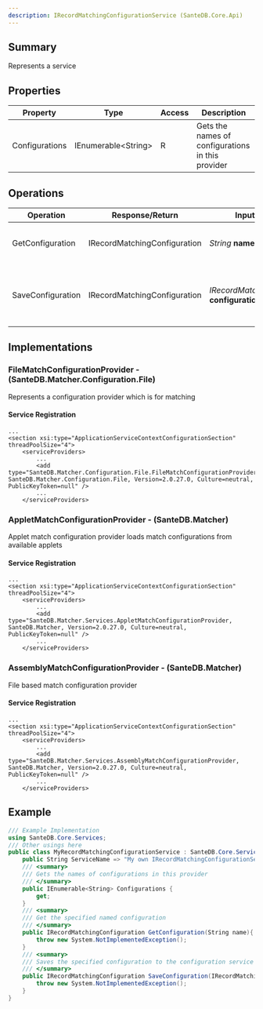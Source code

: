 ```yaml
---
description: IRecordMatchingConfigurationService (SanteDB.Core.Api)
---
```


## Summary
Represents a service

## Properties

|Property|Type|Access|Description|
|-|-|-|-|
|Configurations|IEnumerable&lt;String>|R|Gets the names of configurations in this provider|

## Operations

|Operation|Response/Return|Input/Parameter|Description|
|-|-|-|-|
|GetConfiguration|IRecordMatchingConfiguration|*String* **name**|Get the specified named configuration|
|SaveConfiguration|IRecordMatchingConfiguration|*IRecordMatchingConfiguration* **configuration**|Saves the specified configuration to the configuration service|

## Implementations


### FileMatchConfigurationProvider - (SanteDB.Matcher.Configuration.File)
Represents a configuration provider which is for matching

#### Service Registration
```markup
...
<section xsi:type="ApplicationServiceContextConfigurationSection" threadPoolSize="4">
	<serviceProviders>
		...
		<add type="SanteDB.Matcher.Configuration.File.FileMatchConfigurationProvider, SanteDB.Matcher.Configuration.File, Version=2.0.27.0, Culture=neutral, PublicKeyToken=null" />
		...
	</serviceProviders>
```

### AppletMatchConfigurationProvider - (SanteDB.Matcher)
Applet match configuration provider loads match configurations from available applets

#### Service Registration
```markup
...
<section xsi:type="ApplicationServiceContextConfigurationSection" threadPoolSize="4">
	<serviceProviders>
		...
		<add type="SanteDB.Matcher.Services.AppletMatchConfigurationProvider, SanteDB.Matcher, Version=2.0.27.0, Culture=neutral, PublicKeyToken=null" />
		...
	</serviceProviders>
```

### AssemblyMatchConfigurationProvider - (SanteDB.Matcher)
File based match configuration provider

#### Service Registration
```markup
...
<section xsi:type="ApplicationServiceContextConfigurationSection" threadPoolSize="4">
	<serviceProviders>
		...
		<add type="SanteDB.Matcher.Services.AssemblyMatchConfigurationProvider, SanteDB.Matcher, Version=2.0.27.0, Culture=neutral, PublicKeyToken=null" />
		...
	</serviceProviders>
```
## Example
```csharp
/// Example Implementation
using SanteDB.Core.Services;
/// Other usings here
public class MyRecordMatchingConfigurationService : SanteDB.Core.Services.IRecordMatchingConfigurationService { 
	public String ServiceName => "My own IRecordMatchingConfigurationService service";
	/// <summary>
	/// Gets the names of configurations in this provider
	/// </summary>
	public IEnumerable<String> Configurations {
		get;
	}
	/// <summary>
	/// Get the specified named configuration
	/// </summary>
	public IRecordMatchingConfiguration GetConfiguration(String name){
		throw new System.NotImplementedException();
	}
	/// <summary>
	/// Saves the specified configuration to the configuration service
	/// </summary>
	public IRecordMatchingConfiguration SaveConfiguration(IRecordMatchingConfiguration configuration){
		throw new System.NotImplementedException();
	}
}
```
